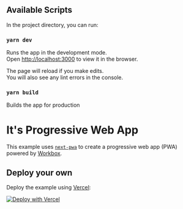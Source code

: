 ## Available Scripts

In the project directory, you can run:

### `yarn dev`

Runs the app in the development mode.<br />
Open [http://localhost:3000](http://localhost:3000) to view it in the browser.

The page will reload if you make edits.<br />
You will also see any lint errors in the console.

### `yarn build`

Builds the app for production <br />

# It's Progressive Web App

This example uses [`next-pwa`](https://github.com/shadowwalker/next-pwa) to create a progressive web app (PWA) powered by [Workbox](https://developers.google.com/web/tools/workbox/).

## Deploy your own

Deploy the example using [Vercel](https://vercel.com):

[![Deploy with Vercel](https://vercel.com/button)](https://vercel.com/import/project?template=https://github.com/vercel/next.js/tree/canary/examples/progressive-web-app)
